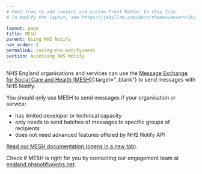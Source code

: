 ```yaml
---
# Feel free to add content and custom Front Matter to this file.
# To modify the layout, see https://jekyllrb.com/docs/themes/#overriding-theme-defaults

layout: page
title: MESH
parent: Using NHS Notify
nav_order: 2
permalink: /using-nhs-notify/mesh
section: Accessing NHS Notify
---
```


NHS England organisations and services can use the [Message Exchange for Social Care and Health (MESH)](https://digital.nhs.uk/services/message-exchange-for-social-care-and-health-mesh){:target="_blank"} to send messages with NHS Notify.

You should only use MESH to send messages if your organisation or service:

- has limited developer or technical capacity
- only needs to send batches of messages to specific groups of recipients
- does not need advanced features offered by NHS Notify API

[Read our MESH documentation (opens in a new tab)](https://digital.nhs.uk/developer/api-catalogue/nhs-notify-mesh).

Check if MESH is right for you by contacting our engagement team at <england.nhsnotify@nhs.net>.
